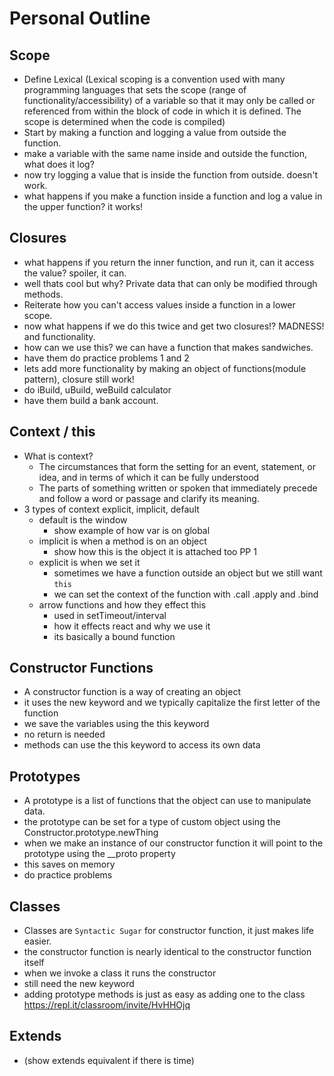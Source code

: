 # Personal Outline

## Scope

- Define Lexical (Lexical scoping is a convention used with many programming languages that sets the scope (range of functionality/accessibility) of a variable so that it may only be called or referenced from within the block of code in which it is defined. The scope is determined when the code is compiled)
- Start by making a function and logging a value from outside the function.
- make a variable with the same name inside and outside the function, what does it log?
- now try logging a value that is inside the function from outside. doesn't work.
- what happens if you make a function inside a function and log a value in the upper function? it works!

## Closures
- what happens if you return the inner function, and run it, can it access the value? spoiler, it can.
- well thats cool but why? Private data that can only be modified through methods.
- Reiterate how you can't access values inside a function in a lower scope.
- now what happens if we do this twice and get two closures!? MADNESS! and functionality.
- how can we use this? we can have a function that makes sandwiches.
- have them do practice problems 1 and 2
- lets add more functionality by making an object of functions(module pattern), closure still work!
- do iBuild, uBuild, weBuild calculator
- have them build a bank account.

## Context / this

- What is context?
  - The circumstances that form the setting for an event, statement, or idea, and in terms of which it can be fully understood
  - The parts of something written or spoken that immediately precede and follow a word or passage and clarify its meaning.
- 3 types of context explicit, implicit, default
  - default is the window
    - show example of how var is on global
  - implicit is when a method is on an object
    - show how this is the object it is attached too PP 1
  - explicit is when we set it
    - sometimes we have a function outside an object but we still want `this`
    - we can set the context of the function with .call .apply and .bind
  - arrow functions and how they effect this
    - used in setTimeout/interval
    - how it effects react and why we use it
    - its basically a bound function

## Constructor Functions

- A constructor function is a way of creating an object
- it uses the new keyword and we typically capitalize the first letter of the function
- we save the variables using the this keyword
- no return is needed
- methods can use the this keyword to access its own data

## Prototypes

- A prototype is a list of functions that the object can use to manipulate data.
- the prototype can be set for a type of custom object using the Constructor.prototype.newThing
- when we make an instance of our constructor function it will point to the prototype using the __proto property
- this saves on memory
- do practice problems

## Classes
- Classes are `Syntactic Sugar` for constructor function, it just makes life easier.
- the constructor function is nearly identical to the constructor function itself
- when we invoke a class it runs the constructor
- still need the new keyword
- adding prototype methods is just as easy as adding one to the class
https://repl.it/classroom/invite/HvHHOjq

## Extends
- (show extends equivalent if there is time)